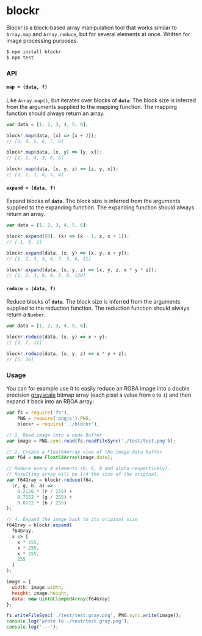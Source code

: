 # blockr

Blockr is a block-based array manipulation tool that works similar to `Array.map` and `Array.reduce`, but for several elements at once. Written for image processing purposes.

```bash
$ npm install blockr
$ npm test
```

### API

#### `map = (data, f)`

Like `Array.map()`, but iterates over blocks of **`data`**. The block size is inferred from the arguments supplied to the mapping function. The mapping function should always return an array.

```javascript
var data = [1, 2, 3, 4, 5, 6];

blockr.map(data, (x) => [x + 2]);
// [3, 4, 5, 6, 7, 8]

blockr.map(data, (x, y) => [y, x]);
// [2, 1, 4, 3, 6, 5]

blockr.map(data, (x, y, z) => [z, y, x]);
// [3, 2, 1, 6, 5, 4]
```

#### `expand = (data, f)`

Expand blocks of **`data`**. The block size is inferred from the arguments supplied to the expanding function. The expanding function should always return an array.

```javascript
var data = [1, 2, 3, 4, 5, 6];

blockr.expand([0], (x) => [x - 1, x, x + 1]);
// [-1, 0, 1]

blockr.expand(data, (x, y) => [x, y, x + y]);
// [1, 2, 3, 3, 4, 7, 5, 6, 11]

blockr.expand(data, (x, y, z) => [x, y, z, x * y * z]);
// [1, 2, 3, 6, 4, 5, 6, 120]
```

#### `reduce = (data, f)`

Reduce blocks of **`data`**. The block size is inferred from the arguments supplied to the reduction function. The reduction function should always return a `Number`.

```javascript
var data = [1, 2, 3, 4, 5, 6];

blockr.reduce(data, (x, y) => x + y);
// [3, 7, 11]

blockr.reduce(data, (x, y, z) => x * y + z);
// [5, 26]
```

### Usage

You can for example use it to easily reduce an RGBA image into a double precision [grayscale](https://en.wikipedia.org/wiki/Grayscale) bitmap array (each pixel a value from `0` to `1`) and then expand it back into an RBGA array:

```javascript
var fs = require('fs'),
    PNG = require('pngjs').PNG,
    blockr = require('../blockr');

// 1. Read image into a node Buffer
var image = PNG.sync.read(fs.readFileSync('./test/test.png'));

// 2. Create a Float64Array view of the image data buffer
var f64 = new Float64Array(image.data);

// Reduce every 4 elements (R, G, B and alpha respectively).
// Resulting array will be 1/4 the size of the original.
var f64Gray = blockr.reduce(f64,
  (r, g, b, a) =>
    0.2126 * (r / 255) +
    0.7152 * (g / 255) +
    0.0722 * (b / 255)
);

// 4. Expand the image back to its original size
f64Gray = blockr.expand(
  f64Gray,
  x => [
    x * 255,
    x * 255,
    x * 255,
    255
  ]
);

image = {
  width: image.width,
  height: image.height,
  data: new Uint8ClampedArray(f64Gray)
};

fs.writeFileSync('./test/test.gray.png', PNG.sync.write(image));
console.log('wrote to ./test/test.gray.png');
console.log('---');
```
